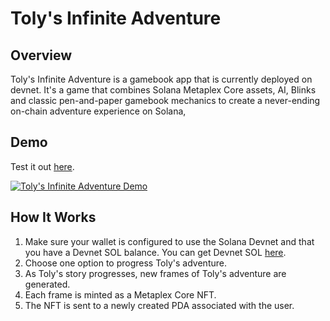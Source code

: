 # Toly's Infinite Adventure

## Overview

Toly's Infinite Adventure is a gamebook app that is currently deployed on devnet. It's a game that combines Solana Metaplex Core assets, AI, Blinks and classic pen-and-paper gamebook mechanics to create a never-ending on-chain adventure experience on Solana,

## Demo

Test it out [here](https://dial.to/?action=solana-action%3Ahttps%3A%2F%2Fgamebook-solana.onrender.com%2Fget_action&cluster=devnet).

[![Toly's Infinite Adventure Demo](https://img.youtube.com/vi/wgEKM16DF10/0.jpg)](https://www.youtube.com/watch?v=wgEKM16DF10)

## How It Works

1. Make sure your wallet is configured to use the Solana Devnet and that you have a Devnet SOL balance. You can get Devnet SOL [here](https://faucet.solana.com/).
2. Choose one option to progress Toly's adventure.
3. As Toly's story progresses, new frames of Toly's adventure are generated.
4. Each frame is minted as a Metaplex Core NFT.
5. The NFT is sent to a newly created PDA associated with the user.
